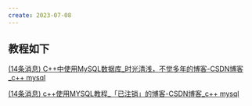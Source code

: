 ```yaml
---
create: 2023-07-08
---
```

## 教程如下

[(14条消息) C++中使用MySQL数据库_时光清浅，不觉多年的博客-CSDN博客_c++ mysql](https://blog.csdn.net/weixin_43450564/article/details/115537977)



[(14条消息) c++使用MYSQL教程_「已注销」的博客-CSDN博客_c++ mysql](https://blog.csdn.net/xiyangsu2617/article/details/83243948)

